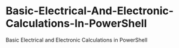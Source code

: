 # Basic-Electrical-And-Electronic-Calculations-In-PowerShell
Basic Electrical and Electronic Calculations in PowerShell
